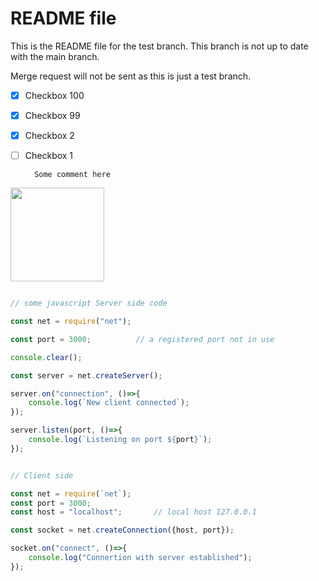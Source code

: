 # README file

This is the README file for the test branch. This branch is not up to date with the main branch.

Merge request will not be sent as this is just a test branch.

- [X] Checkbox 100
- [X] Checkbox 99
- [X] Checkbox 2
- [ ] Checkbox 1

		Some comment here

<img src="https://external-content.duckduckgo.com/iu/?u=http%3A%2F%2Fwww.newdesignfile.com%2Fpostpic%2F2014%2F09%2Fcomputer-programming-code-icon_334977.png&f=1&nofb=1" width="150">

```js

// some javascript Server side code

const net = require("net");

const port = 3000;			// a registered port not in use

console.clear();

const server = net.createServer();

server.on("connection", ()=>{
	console.log(`New client connected`);
});

server.listen(port, ()=>{
	console.log(`Listening on port ${port}`);
});


// Client side

const net = require(`net`);
const port = 3000;
const host = "localhost";		// local host 127.0.0.1

const socket = net.createConnection({host, port});

socket.on("connect", ()=>{
	console.log("Connertion with server established");
});


```